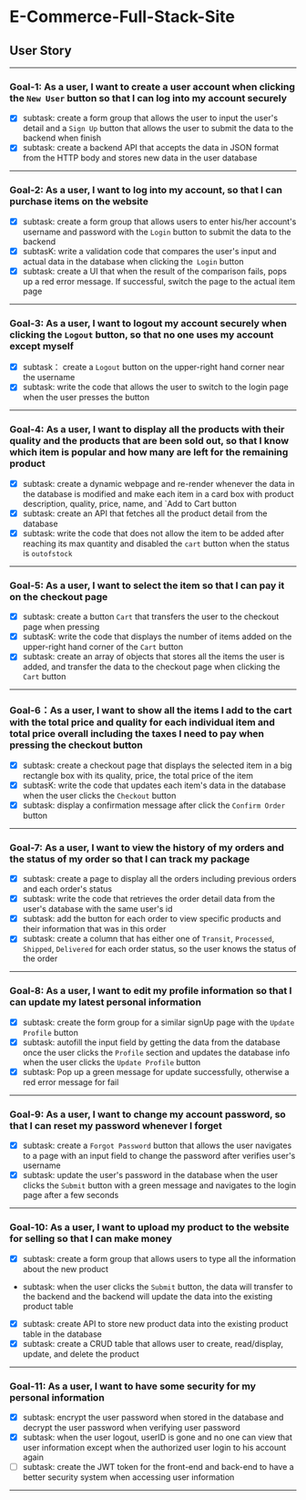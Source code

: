 # E-Commerce-Full-Stack-Site

## User Story 
---

### Goal-1: As a user, I want to create a user account when clicking the `New User` button so that I can log into my account securely

- [x] subtask: create a form group that allows the user to input the user's detail and a `Sign Up` button that allows the user to submit the data to the backend when finish
- [x] subtask: create a backend API that accepts the data in JSON format from the HTTP body and stores new data in the user database
---

### Goal-2: As a user, I want to log into my account, so that I can purchase items on the website

- [x] subtask: create a form group that allows users to enter his/her account's username and password with the `Login` button to submit the data to the backend
- [x] subtasK: write a validation code that compares the user's input and actual data in the database when clicking the` Login` button
- [x] subtask: create a UI that when the result of the comparison fails, pops up a red error message. If successful, switch the page to the actual item page
---

### Goal-3: As a user, I want to logout my account securely when clicking the `Logout` button, so that no one uses my account except myself

- [x] subtask： create a `Logout` button on the upper-right hand corner near the username
- [x] subtask: write the code that allows the user to switch to the login page when the user presses the button
---

### Goal-4: As a user, I want to display all the products with their quality and the products that are been sold out, so that I know which item is popular and how many are left for the remaining product

- [x] subtask: create a dynamic webpage and re-render whenever the data in the database is modified and make each item in a card box with product description, quality, price, name, and `Add to Cart button
- [x] subtask: create an API that fetches all the product detail from the database
- [x] subtask: write the code that does not allow the item to be added after reaching its max quantity and disabled the `cart` button when the status is `outofstock`
---

### Goal-5: As a user, I want to select the item so that I can pay it on the checkout page

- [x] subtask: create a button `Cart` that transfers the user to the checkout page when pressing
- [x] subtasK: write the code that displays the number of items added on the upper-right hand corner of the `Cart` button
- [x] subtask: create an array of objects that stores all the items the user is added, and transfer the data to the checkout page when clicking the `Cart` button
----

### Goal-6：As a user, I want to show all the items I add to the cart with the total price and quality for each individual item and total price overall including the taxes I need to pay when pressing the checkout button

- [x] subtask: create a checkout page that displays the selected item in a big rectangle box with its quality, price, the total price of the item
- [x] subtasK: write the code that updates each item's data in the database when the user clicks the `Checkout` button
- [x] subtask: display a confirmation message after click the `Confirm Order` button
----

### Goal-7: As a user, I want to view the history of my orders and the status of my order so that I can track my package

- [x] subtask: create a page to display all the orders including previous orders and each order's status
- [x] subtask: write the code that retrieves the order detail data from the user's database with the same user's id
- [x] subtask: add the button for each order to view specific products and their information that was in this order
- [x] subtask: create a column that has either one of  `Transit`, `Processed`, `Shipped`, `Delivered` for each order status, so the user knows the status of the order
---

### Goal-8: As a user, I want to edit my profile information so that I can update my latest personal information

- [x] subtask: create the form group for a similar signUp page with the `Update Profile` button
- [x] subtask: autofill the input field by getting the data from the database once the user clicks the `Profile` section and updates the database info when the user clicks the `Update Profile` button
- [x] subtask: Pop up a green message for update successfully, otherwise a red error message for fail
---

### Goal-9: As a user, I want to change my account password, so that I can reset my password whenever I forget

- [x] subtask: create a `Forgot Password` button that allows the user navigates to a page with an input field to change the password after verifies user's username
- [x] subtask: update the user's password in the database when the user clicks the `Submit` button with a green message and navigates to the login page after a few seconds
---

### Goal-10: As a user, I want to upload my product to the website for selling so that I can make money

- [x] subtask: create a form group that allows users to type all the information about the new product
- subtask: when the user clicks the `Submit` button, the data will transfer to the backend and the backend will update the data into the existing product table
- [x] subtask: create API to store new product data into the existing product table in the database
- [x] subtask: create a CRUD table that allows user to create, read/display, update, and delete the product
---

### Goal-11: As a user, I want to have some security for my personal information
- [x] subtask:  encrypt the user password when stored in the database and decrypt the user password when verifying user password
- [x] subtask: when the user logout, userID is gone and no one can view that user information except when the authorized user login to his account again
- [ ] subtask: create the JWT token for the front-end and back-end to have a better security system when accessing user information
---





